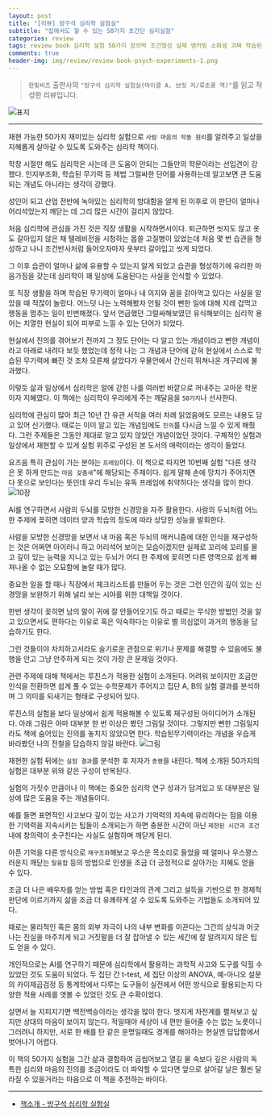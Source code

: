 ```yaml
---  
layout: post  
title: "[리뷰] 방구석 심리학 실험실"  
subtitle: "집에서도 할 수 있는 50가지 초간단 심리실험"  
categories: review 
tags: review book 심리학 실험 50가지 창의력 조건형성 실제 앵커링 소화샘 괴짜 학습된무기력       
comments: true  
header-img: img/review/review-book-psych-experiments-1.png
---  
```

  
> `한빛비즈` 출판사의 `"방구석 심리학 실험실(마이클 A. 브릿 저/류초롱 역)"`를 읽고 작성한 리뷰입니다.  

![표지](https://theorydb.github.io/assets/img/review/review-book-psych-experiments-1.png)  

---

재현 가능한 50가지 재미있는 심리학 실험으로 `사람 마음의 작동 원리`를 알려주고 일상을 지혜롭게 살아갈 수 있도록 도와주는 심리학 책이다.

학창 시절만 해도 심리학은 사는데 큰 도움이 안되는 그들만의 학문이라는 선입견이 강했다. 인지부조화, 학습된 무기력 등 제법 그럴싸한 단어를 사용하는데 알고보면 큰 도움되는 개념도 아니라는 생각이 강했다. 

성인이 되고 산업 전반에 녹아있는 심리학의 방대함을 알게 된 이후로 이 판단이 얼마나 어리석었는지 깨닫는 데 그리 많은 시간이 걸리지 않았다.

처음 심리학에 관심을 가진 것은 직장 생활을 시작하면서이다. 퇴근하면 씻지도 않고 옷도 갈아입지 않은 채 텔레비전을 시청하는 몹쓸 고질병이 있었는데 처음 몇 번 습관을 형성하고 나니 조건반사처럼 들어오자마자 옷부터 갈아입고 씻게 되었다.

그 이후 습관이 얼마나 삶에 유용할 수 있는지 알게 되었고 습관을 형성하기에 유리한 마음가짐을 갖는데 심리학이 꽤 일상에 도움된다는 사실을 인식할 수 있었다. 

또 직장 생활을 하며 학습된 무기력이 얼마나 내 의지와 꿈을 갉아먹고 있다는 사실을 알았을 때 적잖이 놀랐다. 어느덧 나는 노력해봤자 안될 것이 뻔한 일에 대해 지레 겁먹고 행동을 멈추는 일이 빈번해졌다. 앞서 언급했던 그럴싸해보였던 유식해보이는 심리학 용어는 치열한 현실이 되어 피부로 느낄 수 있는 단어가 되었다. 

현실에서 진의를 겪어보기 전까지 그 정도 단어는 다 알고 있는 개념이라고 뻔한 개념이라고 아래로 내려다 보듯 했었는데 정작 나는 그 개념과 단어에 갇혀 현실에서 스스로 학습된 무기력에 빠진 것 조차 모른채 살았다가 우물안에서 간신히 뛰쳐나온 개구리에 불과했다.

이렇듯 삶과 일상에서 심리학은 알에 갇힌 나를 여러번 바깥으로 꺼내주는 고마운 학문이자 지혜였다. 이 책에는 심리학이 우리에게 주는 깨달음을 `50가지`나 선사한다. 

심리학에 관심이 많아 최근 10년 간 유관 서적을 여러 차례 읽었음에도 모르는 내용도 담고 있어 신기했다. 때로는 이미 알고 있는 개념임에도 `진의`를 다시금 느낄 수 있게 해줬다. 그런 주제들은 그동안 제대로 알고 있지 않았던 개념이었던 것이다. 구체적인 실험과 일상에서 재현할 수 있게 실험 위주로 구성된 본 도서의 매력이라는 생각이 들었다. 

요즈음 특히 관심이 가는 분야는 `프레임`이다. 이 책으로 따지면 10번째 실험 "다른 생각은 못 하게 만드는 `마음 갖춤새`"에 해당되는 주제이다. 쉽게 말해 손에 망치가 주어지면 다 못으로 보인다는 뜻인데 우리 두뇌는 유독 프레임에 취약하다는 생각을 많이 한다. 
![10장](https://theorydb.github.io/assets/img/review/review-book-psych-experiments-2.png)  

AI를 연구하면서 사람의 두뇌를 모방한 신경망을 자주 활용한다. 사람의 두뇌처럼 어느 한 주제에 꽂히면 데이터 양과 학습의 정도에 따라 상당한 성능을 발휘한다. 

사람을 모방한 신경망을 보면서 내 마음 혹은 두뇌의 매커니즘에 대한 인식을 재구성하는 것은 어쩌면 아이러니 하고 어리석어 보이는 모습이겠지만 실제로 꼬리에 꼬리를 물고 깊이 있는 능력을 지니고 있는 두뇌가 어디 한 주제에 꽂히면 다른 영역으로 쉽게 빠져나올 수 없는 오묘함에 놀랄 때가 많다.

중요한 일을 할 때나 직장에서 체크리스트를 만들어 두는 것은 그런 인간의 깊이 있는 신경망을 보완하기 위해 널리 보는 시야를 위한 대책일 것이다.

한번 생각이 꽂히면 남의 말이 귀에 잘 안들어오기도 하고 때로는 무식한 방법인 것을 알고 있으면서도 편하다는 이유로 혹은 익숙하다는 이유로 별 의심없이 과거의 행동을 답습하기도 한다. 

그런 것들이야 차치하고서라도 슬기로운 관점으로 위기나 문제를 해결할 수 있음에도 불행을 안고 그냥 안주하게 되는 것이 가장 큰 문제일 것이다.

관련 주제에 대해 책에서는 루친스가 적용한 실험이 소개된다. 어려워 보이지만 조금만 인식을 전환하면 쉽게 풀 수 있는 수학문제가 주어지고 집단 A, B의 실험 결과를 분석하며 그 의미를 되새기는 형태로 구성되어 있다. 

루친스의 실험을 보다 일상에서 쉽게 적용해볼 수 있도록 재구성된 아이디어가 소개된다. 아래 그림은 아마 대부분 한 번 이상은 봤던 그림일 것이다. 그렇지만 뻔한 그림일지라도 책에 숨어있는 진의를 놓치지 않았으면 한다. 학습된무기력이라는 개념을 우습게 바라봤던 나의 전철을 답습하지 않길 바란다.
![그림](https://theorydb.github.io/assets/img/review/review-book-psych-experiments-3.png)  

재현한 실험 뒤에는 `실험 결과`를 분석한 후 저자가 `총평`을 내린다. 책에 소개된 50가지의 실험은 대부분 위와 같은 구성이 반복된다.

실험의 가짓수 만큼이나 이 책에는 중요한 심리학 연구 성과가 담겨있고 또 대부분은 일상에 많은 도움을 주는 개념들이다. 

예를 들면 표면적인 사고보다 깊이 있는 사고가 기억력의 지속에 유리하다는 점을 이용한 기억력을 지속시키는 팁들이 소개되는가 하면 충분한 시간이 아닌 `제한된 시간과 조건` 내에 창의력이 솟구친다는 사실도 실험하며 깨닫게 된다.

아픈 기억을 다른 방식으로 `재구조화`해보고 우스운 목소리로 들었을 때 얼마나 우스꽝스러운지 깨닫는 `탈융합` 등의 방법으로 인생을 조금 더 긍정적으로 살아가는 지혜도 얻을 수 있다. 

조금 더 나은 배우자를 얻는 방법 혹은 타인과의 관계 그리고 설득을 기반으로 한 경제적 판단에 이르기까지 삶을 조금 더 유쾌하게 살 수 있도록 도와주는 기법들도 소개되어 있다. 

때로는 물리적인 혹은 몸의 외부 자극이 나의 내부 변화를 이끈다는 그간의 상식과 어긋나는 진실을 마주치게 되고 거짓말을 더 잘 잡아낼 수 있는 세간에 잘 알려지지 않은 팁도 얻을 수 있다. 

개인적으로는 AI를 연구하기 때문에 심리학에서 활용하는 과학적 사고와 도구를 익힐 수 있었던 것도 도움이 되었다. 두 집단 간 t-test, 세 집단 이상의 ANOVA, 예-아니오 설문의 카이제곱검정 등 통계학에서 다루는 도구들이 실전에서 어떤 방식으로 활용되는지 다양한 적용 사례를 엿볼 수 있었던 것도 큰 수확이었다. 

살면서 늘 지피지기면 백전백승이라는 생각을 많이 한다. 멋지게 차전계를 펼쳐보고 싶지만 상대의 마음이 보이지 않는다. 적일때야 세상이 내 편만 들어줄 수는 없는 노릇이니 그러려니 하지만, 서로 한 배를 탄 같은 운명일때도 경계를 해야하는 현실엔 답답함에서 벗어나기 어렵다. 

이 책의 50가지 실험을 그간 삶과 결합하여 곱씹어보고 열길 물 속보다 깊은 사람의 독특한 심리와 마음의 진의를 조금이라도 더 파악할 수 있다면 앞으로 살아갈 날은 훨씬 달라질 수 있을거라는 마음으로 이 책을 추천하는 바이다.

---

* [책소개 - 방구석 심리학 실험실](http://www.yes24.com/Product/Goods/103304781)


